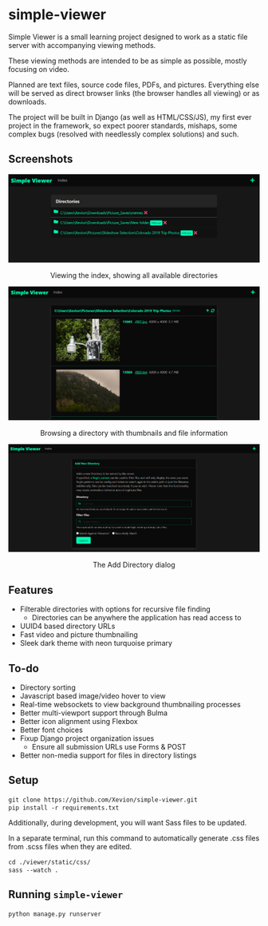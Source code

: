 # simple-viewer

Simple Viewer is a small learning project designed to work as a static file server with accompanying viewing methods.

These viewing methods are intended to be as simple as possible, mostly focusing on video.

Planned are text files, source code files, PDFs, and pictures. Everything else will be served as direct browser links (the browser handles all viewing) or as downloads.

The project will be built in Django (as well as HTML/CSS/JS), my first ever project in the framework, so expect poorer standards, mishaps, some complex bugs (resolved with needlessly complex solutions) and such.

## Screenshots

![Screenshot: Viewing the directory index](./screenshot_index.png)
<p align="center">Viewing the index, showing all available directories</p>

![Screenshot: Browsing a directory](./screenshot_browse.png)
<p align="center">Browsing a directory with thumbnails and file information</p>

![Screenshot: Adding a directory](./screenshot_add.png)
<p align="center">The Add Directory dialog</p>

## Features

- Filterable directories with options for recursive file finding
    - Directories can be anywhere the application has read access to
- UUID4 based directory URLs
- Fast video and picture thumbnailing
- Sleek dark theme with neon turquoise primary

## To-do

- Directory sorting
- Javascript based image/video hover to view
- Real-time websockets to view background thumbnailing processes
- Better multi-viewport support through Bulma
- Better icon alignment using Flexbox
- Better font choices
- Fixup Django project organization issues
    - Ensure all submission URLs use Forms & POST
- Better non-media support for files in directory listings

## Setup

```
git clone https://github.com/Xevion/simple-viewer.git
pip install -r requirements.txt
```

Additionally, during development, you will want Sass files to be updated.

In a separate terminal, run this command to automatically generate .css files from .scss files when they are edited.

```
cd ./viewer/static/css/
sass --watch .
```

## Running `simple-viewer`

```
python manage.py runserver
```
